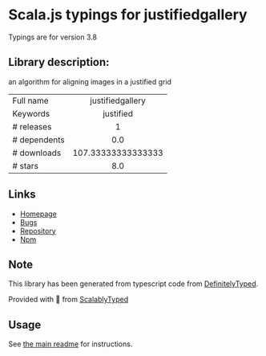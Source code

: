
# Scala.js typings for justifiedgallery

Typings are for version 3.8

## Library description:
an algorithm for aligning images in a justified grid

|                    |                 |
| ------------------ | :-------------: |
| Full name          | justifiedgallery |
| Keywords           | justified |
| # releases         | 1 |
| # dependents       | 0.0 |
| # downloads        | 107.33333333333333 |
| # stars            | 8.0 |

## Links
- [Homepage](https://github.com/pfzero/justifiedGallery#readme)
- [Bugs](https://github.com/pfzero/justifiedGallery/issues)
- [Repository](https://github.com/pfzero/justifiedGallery)
- [Npm](https://www.npmjs.com/package/justifiedgallery)
    


## Note
This library has been generated from typescript code from [DefinitelyTyped](https://definitelytyped.org).

Provided with :purple_heart: from [ScalablyTyped](https://github.com/oyvindberg/ScalablyTyped)

## Usage
See [the main readme](../../readme.md) for instructions.


